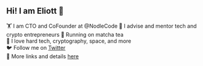 ## Hi! I am Eliott :wave:

🏋️ I am CTO and CoFounder at @NodleCode
🤝 I advise and mentor tech and crypto entrepreneurs
🍵 Running on matcha tea  
👀 I love hard tech, cryptography, space, and more  
🐦 Follow me on [Twitter](https://twitter.com/eliottteiss)  
👻 More links and details [here](https://eliottteissonniere.com)
